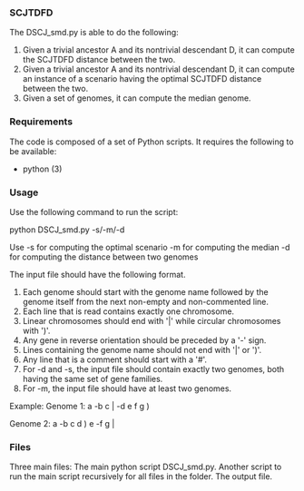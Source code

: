 ### SCJTDFD

The DSCJ_smd.py is able to do the following:
1. Given a trivial ancestor A and its nontrivial descendant D, it can compute the SCJTDFD distance between the two.
2. Given a trivial ancestor A and its nontrivial descendant D, it can compute an instance of a scenario having the optimal SCJTDFD distance between the two.
3. Given a set of genomes, it can compute the median genome.


### Requirements

The code is composed of a set of Python scripts. It requires the following to be available:

* python (3)


### Usage

Use the following command to run the script:

python DSCJ_smd.py -s/-m/-d <inputfile>

Use -s for computing the optimal scenario
	-m for computing the median
	-d for computing the distance between two genomes

The input file should have the following format.
1. Each genome should start with the genome name followed by the genome itself from the next non-empty and non-commented line.
2. Each line that is read contains exactly one chromosome.
3. Linear chromosomes should end with '|' while circular chromosomes with ')'. 
4. Any gene in reverse orientation should be preceded by a '-' sign.
5. Lines containing the genome name should not end with '|' or ')'.
6. Any line that is a comment should start with a '#'. 
7. For -d and -s, the input file should contain exactly two genomes, both having the same set of gene families.
8. For -m, the input file should have at least two genomes.

Example:
Genome 1:
a -b c |
-d e f g )

Genome 2:
a -b c d )
e -f g |

### Files

Three main files:
The main python script DSCJ_smd.py.
Another script to run the main script recursively for all files in the folder.
The output file.